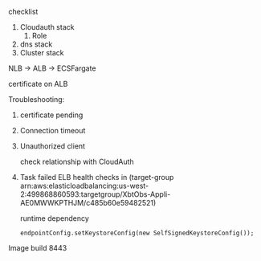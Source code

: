 checklist

1. Cloudauth stack
   1. Role
2. dns stack
3. Cluster stack

NLB -> ALB -> ECSFargate

certificate on ALB

Troubleshooting:

1. certificate pending

2. Connection timeout

3. Unauthorized client

   check relationship with CloudAuth

4. Task failed ELB health checks  in (target-group  arn:aws:elasticloadbalancing:us-west-2:499868860593:targetgroup/XbtObs-Appli-AE0MWWKPTHJM/c485b60e59482521)

   runtime dependency

   ```
   endpointConfig.setKeystoreConfig(new SelfSignedKeystoreConfig());
   ```

   

Image build 8443

